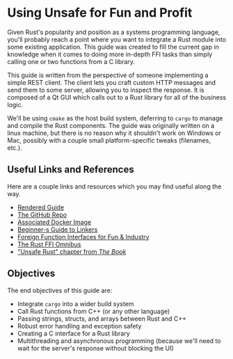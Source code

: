 # Using Unsafe for Fun and Profit

Given Rust's popularity and position as a systems programming language,
you'll probably reach a point where you want to integrate a Rust module into
some existing application. This guide was created to fill the current gap in
knowledge when it comes to doing more in-depth FFI tasks than simply calling
one or two functions from a C library.

This guide is written from the perspective of someone implementing a simple REST
client. The client lets you craft custom HTTP messages and send them to some 
server, allowing you to inspect the response. It is composed of a Qt GUI which
calls out to a Rust library for all of the business logic.

We'll be using `cmake` as the host build system, deferring to `cargo` to
manage and compile the Rust components. The guide was originally written on a 
linux machine, but there is no reason why it shouldn't work on Windows or Mac, 
possibly with a couple small platform-specific tweaks (filenames, etc.).


## Useful Links and References

Here are a couple links and resources which you may find useful along the way. 

- [Rendered Guide](https://michael-f-bryan.github.io/rust-ffi-guide/)
- [The GitHub Repo](https://github.com/Michael-F-Bryan/rust-ffi-guide)
- [Associated Docker Image](https://hub.docker.com/r/michaelfbryan/ffi-guide/)
- [Beginner-s Guide to Linkers](http://www.lurklurk.org/linkers/linkers.html)
- [Foreign Function Interfaces for Fun & Industry](https://spin.atomicobject.com/2013/02/15/ffi-foreign-function-interfaces/)
- [The Rust FFI Omnibus](http://jakegoulding.com/rust-ffi-omnibus/)
- ["Unsafe Rust" chapter from *The Book*](https://doc.rust-lang.org/book/second-edition/ch19-01-unsafe-rust.html)


## Objectives

The end objectives of this guide are:

- Integrate `cargo` into a wider build system
- Call Rust functions from C++ (or any other language)
- Passing strings, structs, and arrays between Rust and C++
- Robust error handling and exception safety
- Creating a C interface for a Rust library
- Multithreading and asynchronous programming (because we'll need to wait for
  the server's response without blocking the UI)